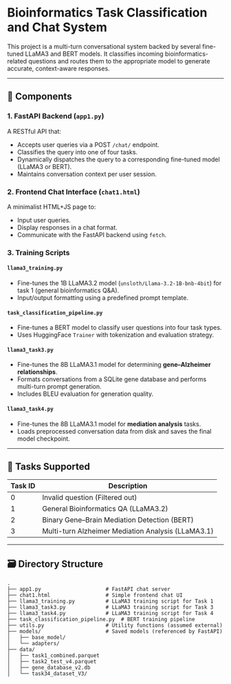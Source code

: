 # Bioinformatics Task Classification and Chat System

This project is a multi-turn conversational system backed by several fine-tuned LLaMA3 and BERT models. It classifies incoming bioinformatics-related questions and routes them to the appropriate model to generate accurate, context-aware responses.

---

## 🔧 Components

### 1. **FastAPI Backend (`app1.py`)**
A RESTful API that:
- Accepts user queries via a POST `/chat/` endpoint.
- Classifies the query into one of four tasks.
- Dynamically dispatches the query to a corresponding fine-tuned model (LLaMA3 or BERT).
- Maintains conversation context per user session.

### 2. **Frontend Chat Interface (`chat1.html`)**
A minimalist HTML+JS page to:
- Input user queries.
- Display responses in a chat format.
- Communicate with the FastAPI backend using `fetch`.

### 3. **Training Scripts**
#### `llama3_training.py`
- Fine-tunes the 1B LLaMA3.2 model (`unsloth/Llama-3.2-1B-bnb-4bit`) for task 1 (general bioinformatics Q&A).
- Input/output formatting using a predefined prompt template.

#### `task_classification_pipeline.py`
- Fine-tunes a BERT model to classify user questions into four task types.
- Uses HuggingFace `Trainer` with tokenization and evaluation strategy.

#### `llama3_task3.py`
- Fine-tunes the 8B LLaMA3.1 model for determining **gene–Alzheimer relationships**.
- Formats conversations from a SQLite gene database and performs multi-turn prompt generation.
- Includes BLEU evaluation for generation quality.

#### `llama3_task4.py`
- Fine-tunes the 8B LLaMA3.1 model for **mediation analysis** tasks.
- Loads preprocessed conversation data from disk and saves the final model checkpoint.

---

## 🧠 Tasks Supported

| Task ID | Description |
|---------|-------------|
|   0     | Invalid question (Filtered out) |
|   1     | General Bioinformatics QA (LLaMA3.2) |
|   2     | Binary Gene–Brain Mediation Detection (BERT) |
|   3     | Multi-turn Alzheimer Mediation Analysis (LLaMA3.1) |

---

## 🗃️ Directory Structure

```plaintext
.
├── app1.py                     # FastAPI chat server
├── chat1.html                  # Simple frontend chat UI
├── llama3_training.py          # LLaMA3 training script for Task 1
├── llama3_task3.py             # LLaMA3 training script for Task 3
├── llama3_task4.py             # LLaMA3 training script for Task 4
├── task_classification_pipeline.py  # BERT training pipeline
├── utils.py                    # Utility functions (assumed external)
├── models/                     # Saved models (referenced by FastAPI)
│   ├── base_model/
│   └── adapters/
├── data/
│   ├── task1_combined.parquet
│   ├── task2_test_v4.parquet
│   ├── gene_database_v2.db
│   └── task34_dataset_V3/
